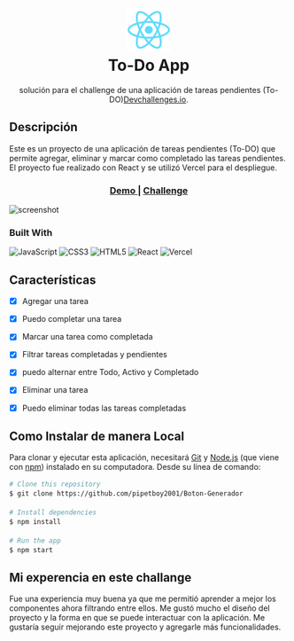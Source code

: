 <div align="center">
      <h1> <img src="/public/logo192.png" width="80px"><br/>To-Do App</h1></div>

<div align="center">
   solución para el  challenge de una aplicación de tareas pendientes (To-DO)<a href="http://devchallenges.io" target="_blank">Devchallenges.io</a>.
</div>

## Descripción
Este es un proyecto de una aplicación de tareas pendientes (To-DO) que permite agregar, eliminar y marcar como completado las tareas pendientes. El proyecto fue realizado con React y se utilizó Vercel para el despliegue.

<div align="center">
  <h3>
    <a href="https://todo-pipetboy.vercel.app/">
      Demo
    </a>
    <span> | </span>
    <a href="https://devchallenges.io/challenges/hH6PbOHBdPm6otzw2De5">
      Challenge
    </a>
  </h3>
</div>

![screenshot](public/Page.png)


### Built With
 ![JavaScript](https://img.shields.io/badge/javascript-%23323330.svg?style=for-the-badge&logo=javascript&logoColor=%23F7DF1E) ![CSS3](https://img.shields.io/badge/css3-%231572B6.svg?style=for-the-badge&logo=css3&logoColor=white) ![HTML5](https://img.shields.io/badge/html5-%23E34F26.svg?style=for-the-badge&logo=html5&logoColor=white) ![React](https://img.shields.io/badge/react-%2320232a.svg?style=for-the-badge&logo=react&logoColor=%2361DAFB) ![Vercel](https://img.shields.io/badge/vercel-%23000000.svg?style=for-the-badge&logo=vercel&logoColor=white)
      

## Características
- [x] Agregar una tarea
- [x] Puedo completar una tarea
- [x] Marcar una tarea como completada
- [x] Filtrar tareas completadas y pendientes
- [x] puedo alternar entre Todo, Activo y Completado
- [x] Eliminar una tarea
- [x] Puedo eliminar todas las tareas completadas


## Como Instalar de manera Local
Para clonar y ejecutar esta aplicación, necesitará [Git](https://git-scm.com) y [Node.js](https://nodejs.org/en/download/) (que viene con [ npm](http://npmjs.com)) instalado en su computadora. Desde su línea de comando:

```bash
# Clone this repository
$ git clone https://github.com/pipetboy2001/Boton-Generador

# Install dependencies
$ npm install

# Run the app
$ npm start
```
## Mi experencia en este challange
Fue una experiencia muy buena ya que me permitió aprender a mejor los componentes ahora filtrando entre ellos. Me gustó mucho el diseño del proyecto y la forma en que se puede interactuar con la aplicación. Me gustaría seguir mejorando este proyecto y agregarle más funcionalidades.
